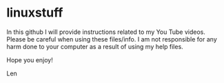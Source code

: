 # linuxstuff

In this github I will provide instructions related to my You Tube videos.
Please be careful when using these files/info.
I am not responsible for any harm done to your computer as a result of using my help files.

Hope you enjoy!

Len

